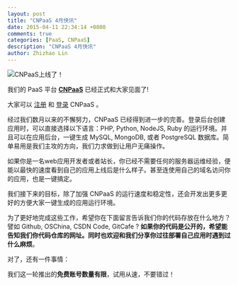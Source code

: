 ```yaml
---
layout: post
title: "CNPaaS 4月快讯"
date: 2015-04-11 22:34:14 +0800
comments: true
categories: [PaaS, CNPaaS]
description: "CNPaaS 4月快讯"
author: Zhizhao Lin
---
```


<img class="center" src="{{root_url}}/images/posts/apr-2015.png" title="CNPaaS上线了！"></img>

<span class="green">我们的 PaaS 平台 **[CNPaaS](http://cnpaas.io)** 已经正式和大家见面了!</span>

大家可以 [注册](http://dashboard.cnpaas.io/accounts/sign_up) 和 [登录](http://dashboard.cnpaas.io/accounts/sign_in) CNPaaS 。

经过我们数月以来的不懈努力，CNPaaS 已经得到进一步的完善。登录后台创建应用时，可以直接选择以下语言：PHP, Python, NodeJS, Ruby 的运行环境。并且可以在应用后台，一键生成 MySQL, MongoDB, 或者 PostgreSQL 数据库。简单易用是我们主攻的方向，我们力求做到让用户无痛操作。

如果你是一名web应用开发者或者站长，你已经不需要任何的服务器运维经验，便能以最快的速度看到自己的应用上线后是什么样子。甚至连使用自己的域名访问你的应用，也是一键搞定。

我们接下来的目标，除了加强 CNPaaS 的运行速度和稳定性，还会开发出更多更好的方便大家一键生成的应用运行环境。

为了更好地完成这些工作，希望你在下面留言告诉我们你的代码存放在什么地方？譬如 Github, OSChina, CSDN Code, GitCafe ? <span class="green">**如果你的代码是公开的，希望能告知我们你代码仓库的网址。同时也欢迎和我们分享你过往部署自己应用时遇到过什么麻烦**</span>。

对了，还有一件事情：

我们这一轮推出的<span class="red">**免费账号数量有限**</span>，试用从速，不要错过！
